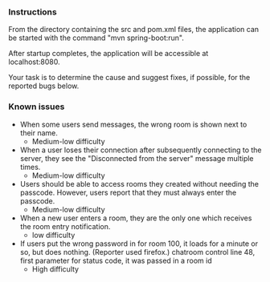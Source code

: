 ### Instructions
From the directory containing the src and pom.xml files, the application can be started with the command "mvn spring-boot:run".
 
After startup completes, the application will be accessible at localhost:8080.

Your task is to determine the cause and suggest fixes, if possible, for the reported bugs below.

### Known issues
* When some users send messages, the wrong room is shown next to their name.
  * Medium-low difficulty   
* When a user loses their connection after subsequently connecting to the server, they see the "Disconnected from the server" message multiple times.
  * Medium-low difficulty
* Users should be able to access rooms they created without needing the passcode. However, users report that they must always enter the passcode.
  * Medium-low difficulty
* When a new user enters a room, they are the only one which receives the room entry notification.
  * low difficulty
* If users put the wrong password in for room 100, it loads for a minute or so, but does nothing.  (Reporter used firefox.)  chatroom control line 48, first parameter for status code, it was passed in a room id
  * High difficulty